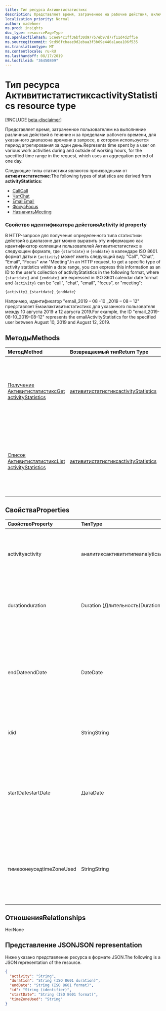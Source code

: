 ```yaml
---
title: Тип ресурса Активитистатистикс
description: Представляет время, затраченное на рабочие действия, включая электронную почту, собрания, фокусы, разговоры и звонки.
localization_priority: Normal
author: madehmer
ms.prod: insights
doc_type: resourcePageType
ms.openlocfilehash: 5cee94c1ff36bf30d977b7eb97d77f11d4d2ff5e
ms.sourcegitcommit: 9cd96fcbaae9d2ebaa3f3b69e440a1aea106f535
ms.translationtype: MT
ms.contentlocale: ru-RU
ms.lasthandoff: 08/17/2019
ms.locfileid: "36450809"
---
```

# <a name="activitystatistics-resource-type"></a><span data-ttu-id="5842b-103">Тип ресурса Активитистатистикс</span><span class="sxs-lookup"><span data-stu-id="5842b-103">activityStatistics resource type</span></span>

[!INCLUDE [beta-disclaimer](../../includes/beta-disclaimer.md)]

<span data-ttu-id="5842b-104">Представляет время, затраченное пользователем на выполнение различных действий в течение и за пределами рабочего времени, для указанного диапазона времени в запросе, в котором используется период агрегирования за один день.</span><span class="sxs-lookup"><span data-stu-id="5842b-104">Represents time spent by a user on various work activities during and outside of working hours, for the specified time range in the request, which uses an aggregation period of one day.</span></span>

<span data-ttu-id="5842b-105">Следующие типы статистики являются производными от **активитистатистикс**:</span><span class="sxs-lookup"><span data-stu-id="5842b-105">The following types of statistics are derived from **activityStatistics**:</span></span>

* [<span data-ttu-id="5842b-106">Call</span><span class="sxs-lookup"><span data-stu-id="5842b-106">Call</span></span>](callactivitystatistics.md)
* [<span data-ttu-id="5842b-107">Чат</span><span class="sxs-lookup"><span data-stu-id="5842b-107">Chat</span></span>](chatactivitystatistics.md)
* [<span data-ttu-id="5842b-108">Email</span><span class="sxs-lookup"><span data-stu-id="5842b-108">Email</span></span>](emailactivitystatistics.md)
* [<span data-ttu-id="5842b-109">Фокус</span><span class="sxs-lookup"><span data-stu-id="5842b-109">Focus</span></span>](focusactivitystatistics.md)
* [<span data-ttu-id="5842b-110">Назначить</span><span class="sxs-lookup"><span data-stu-id="5842b-110">Meeting</span></span>](meetingactivitystatistics.md)

### <a name="activity-id-property"></a><span data-ttu-id="5842b-111">Свойство идентификатора действия</span><span class="sxs-lookup"><span data-stu-id="5842b-111">Activity id property</span></span>

<span data-ttu-id="5842b-112">В HTTP-запросе для получения определенного типа статистики действий в диапазоне дат можно выразить эту информацию как идентификатор коллекции пользователей Активитистатистикс в следующем формате, где `{startdate}` и `{enddate}` в календаре ISO 8601. формат даты и `{activity}` может иметь следующий вид: "Call", "Chat", "Email", "Focus" или "Meeting".</span><span class="sxs-lookup"><span data-stu-id="5842b-112">In an HTTP request, to get a specific type of activity statistics within a date range, you can express this information as an ID to the user's collection of activityStatistics in the following format, where `{startdate}` and `{enddate}` are expressed in ISO 8601 calendar date format and `{activity}` can be "call", "chat", "email", "focus", or "meeting":</span></span>

```
{activity}_{startdate}_{enddate}
```

<span data-ttu-id="5842b-113">Например, идентификатор "email_2019 – 08 -10 _2019 – 08 – 12" представляет Емаилактивитистатистикс для указанного пользователя между 10 августа 2019 и 12 августа 2019.</span><span class="sxs-lookup"><span data-stu-id="5842b-113">For example, the ID "email_2019-08-10_2019-08-12" represents the emailActivityStatistics for the specified user between August 10, 2019 and August 12, 2019.</span></span>

## <a name="methods"></a><span data-ttu-id="5842b-114">Методы</span><span class="sxs-lookup"><span data-stu-id="5842b-114">Methods</span></span>

| <span data-ttu-id="5842b-115">Метод</span><span class="sxs-lookup"><span data-stu-id="5842b-115">Method</span></span>       | <span data-ttu-id="5842b-116">Возвращаемый тип</span><span class="sxs-lookup"><span data-stu-id="5842b-116">Return Type</span></span> | <span data-ttu-id="5842b-117">Описание</span><span class="sxs-lookup"><span data-stu-id="5842b-117">Description</span></span> |
|:-------------|:------------|:------------|
| [<span data-ttu-id="5842b-118">Получение Активитистатистикс</span><span class="sxs-lookup"><span data-stu-id="5842b-118">Get activityStatistics</span></span>](../api/activitystatistics-get.md) | [<span data-ttu-id="5842b-119">активитистатистикс</span><span class="sxs-lookup"><span data-stu-id="5842b-119">activityStatistics</span></span>](activitystatistics.md) | <span data-ttu-id="5842b-120">Получение свойств для статистики указанного действия пользователя за указанный диапазон времени.</span><span class="sxs-lookup"><span data-stu-id="5842b-120">Get the properties for a specified activity's statistics for a user, for the specified time range.</span></span> |
| [<span data-ttu-id="5842b-121">Список Активитистатистикс</span><span class="sxs-lookup"><span data-stu-id="5842b-121">List activityStatistics</span></span>](../api/activitystatistics-list.md) | [<span data-ttu-id="5842b-122">активитистатистикс</span><span class="sxs-lookup"><span data-stu-id="5842b-122">activityStatistics</span></span>](activitystatistics.md) | <span data-ttu-id="5842b-123">Получение свойств для коллекции статистики действий пользователя за последнюю полную неделю.</span><span class="sxs-lookup"><span data-stu-id="5842b-123">Retrieve the properties for the collection of activity statistics for a user, for the last complete week.</span></span>|

## <a name="properties"></a><span data-ttu-id="5842b-124">Свойства</span><span class="sxs-lookup"><span data-stu-id="5842b-124">Properties</span></span>

| <span data-ttu-id="5842b-125">Свойство</span><span class="sxs-lookup"><span data-stu-id="5842b-125">Property</span></span>     | <span data-ttu-id="5842b-126">Тип</span><span class="sxs-lookup"><span data-stu-id="5842b-126">Type</span></span>        | <span data-ttu-id="5842b-127">Описание</span><span class="sxs-lookup"><span data-stu-id="5842b-127">Description</span></span> |
|:-------------|:------------|:------------|
|<span data-ttu-id="5842b-128">activity</span><span class="sxs-lookup"><span data-stu-id="5842b-128">activity</span></span>|<span data-ttu-id="5842b-129">аналитиксактивититипе</span><span class="sxs-lookup"><span data-stu-id="5842b-129">analyticsActivityType</span></span>| <span data-ttu-id="5842b-130">Тип действия, для которого возвращается статистика.</span><span class="sxs-lookup"><span data-stu-id="5842b-130">The type of activity for which statistics are returned.</span></span> <span data-ttu-id="5842b-131">Возможные значения: `call`, `chat`, `email`, `focus`и. `meeting`</span><span class="sxs-lookup"><span data-stu-id="5842b-131">The possible values are: `call`, `chat`, `email`, `focus`, and `meeting`.</span></span>|
|<span data-ttu-id="5842b-132">duration</span><span class="sxs-lookup"><span data-stu-id="5842b-132">duration</span></span>|<span data-ttu-id="5842b-133">Duration (Длительность)</span><span class="sxs-lookup"><span data-stu-id="5842b-133">Duration</span></span>|<span data-ttu-id="5842b-134">Общее количество часов, потраченных на действие.</span><span class="sxs-lookup"><span data-stu-id="5842b-134">Total hours spent on the activity.</span></span> <span data-ttu-id="5842b-135">Значение представляется в формате ISO 8601 для длительности.</span><span class="sxs-lookup"><span data-stu-id="5842b-135">The value is represented in ISO 8601 format for durations.</span></span>|
|<span data-ttu-id="5842b-136">endDate</span><span class="sxs-lookup"><span data-stu-id="5842b-136">endDate</span></span>|<span data-ttu-id="5842b-137">Date</span><span class="sxs-lookup"><span data-stu-id="5842b-137">Date</span></span>|<span data-ttu-id="5842b-138">Дата завершения действия, выраженная в формате ISO 8601 для календарных дат.</span><span class="sxs-lookup"><span data-stu-id="5842b-138">Date when the activity ended, expressed in ISO 8601 format for calendar dates.</span></span> <span data-ttu-id="5842b-139">Например, значение свойства может иметь значение "2019-07-03", которое соответствует формату ГГГГ – MM – DD.</span><span class="sxs-lookup"><span data-stu-id="5842b-139">For example, the property value could be "2019-07-03" that follows the YYYY-MM-DD format.</span></span>|
|<span data-ttu-id="5842b-140">id</span><span class="sxs-lookup"><span data-stu-id="5842b-140">id</span></span>|<span data-ttu-id="5842b-141">String</span><span class="sxs-lookup"><span data-stu-id="5842b-141">String</span></span>| <span data-ttu-id="5842b-142">Идентификатор для операции, который представляется `{activity}_{startdate}_{enddate}`только для чтения.</span><span class="sxs-lookup"><span data-stu-id="5842b-142">Read-only ID for the activity, which represents `{activity}_{startdate}_{enddate}`.</span></span>|
|<span data-ttu-id="5842b-143">startDate</span><span class="sxs-lookup"><span data-stu-id="5842b-143">startDate</span></span>|<span data-ttu-id="5842b-144">Дата</span><span class="sxs-lookup"><span data-stu-id="5842b-144">Date</span></span>|<span data-ttu-id="5842b-145">Дата начала действия, выраженная в формате ISO 8601 для календарных дат.</span><span class="sxs-lookup"><span data-stu-id="5842b-145">Date when the activity started, expressed in ISO 8601 format for calendar dates.</span></span> <span data-ttu-id="5842b-146">Например, значение свойства может иметь значение "2019-07-04", которое соответствует формату ГГГГ – MM – DD.</span><span class="sxs-lookup"><span data-stu-id="5842b-146">For example, the property value could be "2019-07-04" that follows the YYYY-MM-DD format.</span></span>|
|<span data-ttu-id="5842b-147">тимезонеусед</span><span class="sxs-lookup"><span data-stu-id="5842b-147">timeZoneUsed</span></span>|<span data-ttu-id="5842b-148">String</span><span class="sxs-lookup"><span data-stu-id="5842b-148">String</span></span>|<span data-ttu-id="5842b-149">Часовой пояс, который пользователь задает в Microsoft Outlook для вычисления.</span><span class="sxs-lookup"><span data-stu-id="5842b-149">The time zone that the user sets in Microsoft Outlook is used for the computation.</span></span> <span data-ttu-id="5842b-150">Например, значение свойства может быть "тихоокеанское стандартное время".</span><span class="sxs-lookup"><span data-stu-id="5842b-150">For example, the property value could be "Pacific Standard Time."</span></span>|

## <a name="relationships"></a><span data-ttu-id="5842b-151">Отношения</span><span class="sxs-lookup"><span data-stu-id="5842b-151">Relationships</span></span>

<span data-ttu-id="5842b-152">Нет</span><span class="sxs-lookup"><span data-stu-id="5842b-152">None</span></span>

## <a name="json-representation"></a><span data-ttu-id="5842b-153">Представление JSON</span><span class="sxs-lookup"><span data-stu-id="5842b-153">JSON representation</span></span>

<span data-ttu-id="5842b-154">Ниже указано представление ресурса в формате JSON.</span><span class="sxs-lookup"><span data-stu-id="5842b-154">The following is a JSON representation of the resource.</span></span>

<!-- { 
  "blockType": "resource",
  "optionalProperties": [

  ],
  "@odata.type": "microsoft.graph.activityStatistics",
  "keyProperty": "id"
}-->

```json
{
  "activity": "String",
  "duration": "String (ISO 8601 duration)",
  "endDate": "String (ISO 8601 format)",
  "id": "String (identifier)",
  "startDate": "String (ISO 8601 format)",
  "timeZoneUsed": "String"
}
```

<!-- uuid: 16cd6b66-4b1a-43a1-adaf-3a886856ed98
2019-02-04 14:57:30 UTC -->
<!-- {
  "type": "#page.annotation",
  "description": "activityStatistics resource",
  "keywords": "",
  "section": "documentation",
  "tocPath": ""
}--> 